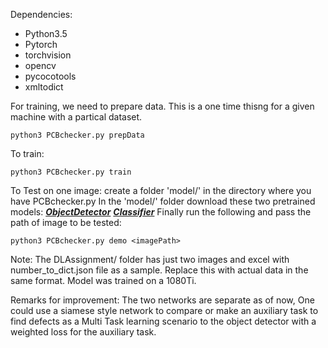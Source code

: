 Dependencies:

- Python3.5
- Pytorch
- torchvision
- opencv
- pycocotools
- xmltodict

For training, we need to prepare data. This is a one time thisng for a given machine with a partical dataset.
```
python3 PCBchecker.py prepData
```

To train:
```
python3 PCBchecker.py train
```

To Test on one image:
create a folder 'model/' in the directory where you have PCBchecker.py
In the 'model/' folder download these two pretrained models:
[***ObjectDetector***](https://1drv.ms/u/s!Au_917wA6i4miiuXax4IPC_vU_pC?e=yFVRRD)
[***Classifier***](https://1drv.ms/u/s!Au_917wA6i4miiy_A0103y14E_Ka?e=8a0lPD)
Finally run the following and pass the path of image to be tested:
```
python3 PCBchecker.py demo <imagePath>
```

Note: The DLAssignment/ folder has just two images and excel with number_to_dict.json file as a sample. Replace this with actual data in the same format. Model was trained on a 1080Ti.

Remarks for improvement: The two networks are separate as of now, One could use a siamese style network to compare or make an auxiliary task to find defects as a Multi Task learning scenario to the object detector with a weighted loss for the auxiliary task.
